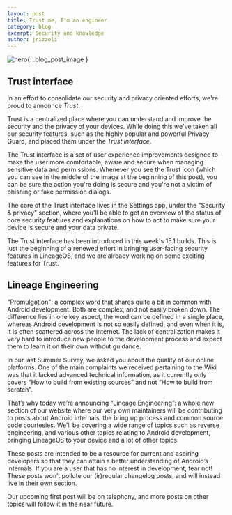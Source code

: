 ```yaml
---
layout: post
title: Trust me, I'm an engineer
category: blog
excerpt: Security and knowledge
author: jrizzoli
---
```


![hero]({{site.baseurl}}/images/2018-06-12/hero.png){: .blog_post_image }

## Trust interface

In an effort to consolidate our security and privacy oriented efforts, we're proud to announce _Trust_.

Trust is a centralized place where you can understand and improve the security and the privacy of your devices.
While doing this we've taken all our security features, such as the highly popular and powerful Privacy Guard,
and placed them under the _Trust interface_.

The Trust interface is a set of user experience improvements designed to make the user more comfortable, aware
and secure when managing sensitive data and permissions.
Whenever you see the Trust icon (which you can see in the middle of the image at the beginning of this post),
you can be sure the action you're doing is secure and you're not a victim of phishing or fake permission dialogs.

The core of the Trust interface lives in the Settings app, under the "Security & privacy" section, where you'll be
able to get an overview of the status of core security features and explanations on how to act to make sure your
device is secure and your data private.

The Trust interface has been introduced in this week's 15.1 builds.
This is just the beginning of a renewed effort in bringing user-facing security features in LineageOS, and we are already
working on some exciting features for Trust.


## Lineage Engineering

"Promulgation": a complex word that shares quite a bit in common with Android development. Both are complex, and not easily broken down.
The difference lies in one key aspect, the word can be defined in a single place, whereas Android development is not so easily defined,
and even when it is, it is often scattered across the internet.
The lack of centralization makes it very hard to introduce new people to the development process and expect them to learn it on their own without guidance.

In our last Summer Survey, we asked you about the quality of our online platforms. One of the main complaints we received pertaining to the Wiki
was that it lacked advanced technical information, as it currently only covers “How to build from existing sources” and not “How to build from scratch”.

That’s why today we’re announcing “Lineage Engineering”: a whole new section of our website where our very own maintainers
will be contributing to posts about Android internals, the bring up process and common source code courtesies.
We’ll be covering a wide range of topics such as reverse engineering, and various other topics relating to Android development,
bringing LineageOS to your device and a lot of other topics.

These posts are intended to be a resource for current and aspiring developers so that they can attain a better understanding of Android’s internals.
If you are a user that has no interest in development, fear not!
These posts won’t pollute our (ir)regular changelog posts, and will instead live in their [own section]({{site.baseurl}}/engineering).

Our upcoming first post will be on telephony, and more posts on other topics will follow it in the near future.
